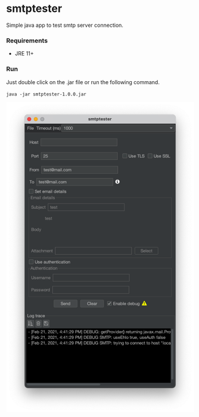 # smtptester
Simple java app to test smtp server connection.

### Requirements

* JRE 11+

### Run

Just double click on the .jar file or run the following command.

`java -jar smtptester-1.0.0.jar`

![smtptester ui](./screenshots/smtptester.png)